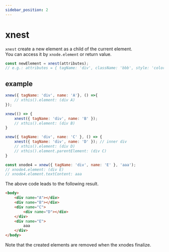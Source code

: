 ```yaml
---
sidebar_position: 2
---
```


# xnest
`xnest` create a new element as a child of the current element.  
You can access it by `xnode.element` or return value.

```js
const newElement = xnest(attributes);
// e.g.: attributes = { tagName: 'div', className: 'bbb', style: 'color: #000;' };
```
## example
```js
xnew({ tagName: 'div', name: 'A'}, () =>{
    // xthis().element: (div A)
});

xnew(() => {
    xnest({ tagName: 'div', name: 'B' });
    // xthis().element: (div B)
}

xnew({ tagName: 'div', name: 'C' }, () => { 
    xnest({ tagName: 'div', name: 'D' }); // inner div
    // xthis().element: (div D)
    // xthis().element.parentElement: (div C)
}

const xnode4 = xnew({ tagName: 'div', name: 'E' }, 'aaa');
// xnode4.element: (div E)
// xnode4.element.textContent: aaa
```
The above code leads to the following result.
```html
<body>
    <div name="A"></div>
    <div name="B"></div>
    <div name="C">
        <div name="D"></div>
    </div>
    <div name="E">
        aaa
    </div>
</body>
```
Note that the created elements are removed when the xnodes finalize.
            